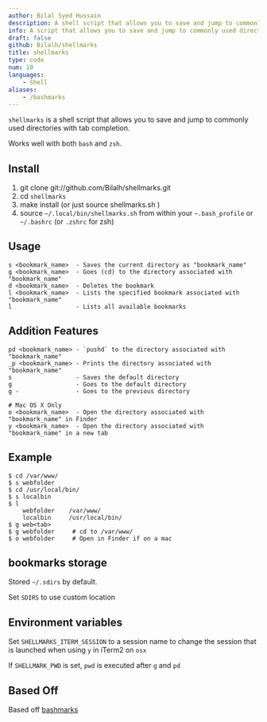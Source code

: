 ```yaml
---
author: Bilal Syed Hussain
description: A shell script that allows you to save and jump to commonly used directories with supports for tab completion.
info: A script that allows you to save and jump to commonly used directories with supports for tab completion. that supports open the bookmark in Finder and perform and command after using a bookmark e.g. g bookmarkname ls changes the directory to the bookmark then preforms ls.
draft: false
github: Bilalh/shellmarks
title: shellmarks
type: code
num: 10
languages:
    - Shell
aliases:
    - /bashmarks
---
```


`shellmarks` is a shell script that allows you to save and jump to commonly used directories with tab completion.

Works well with both `bash` and `zsh`.

Install
-------

1. git clone git://github.com/Bilalh/shellmarks.git
2. cd `shellmarks`
2. make install (or just source shellmarks.sh  )
3. source `~/.local/bin/shellmarks.sh` from within your `~.bash_profile` or `~/.bashrc` (or `.zshrc` for zsh)

Usage
-----

	s <bookmark_name>  - Saves the current directory as "bookmark_name"
	g <bookmark_name>  - Goes (cd) to the directory associated with "bookmark_name"
	d <bookmark_name>  - Deletes the bookmark
	l <bookmark_name>  - Lists the specified bookmark associated with "bookmark_name"
	l                  - Lists all available bookmarks


Addition Features
-----------------

    pd <bookmark_name> - `pushd` to the directory associated with "bookmark_name"
    _p <bookmark_name> - Prints the directory associated with "bookmark_name"
    s                  - Saves the default directory
    g                  - Goes to the default directory
    g -                - Goes to the previous directory

    # Mac OS X Only
	o <bookmark_name>  - Open the directory associated with "bookmark_name" in Finder
	y <bookmark_name>  - Open the directory associated with "bookmark_name" in a new tab


Example
-------

    $ cd /var/www/
    $ s webfolder
    $ cd /usr/local/bin/
    $ s localbin
    $ l
        webfolder	 /var/www/
        localbin	 /usr/local/bin/
    $ g web<tab>
    $ g webfolder	  # cd to /var/www/
    $ o webfolder	  # Open in Finder if on a mac



bookmarks storage
--------------------------
Stored `~/.sdirs` by default.

Set `SDIRS` to use custom location


Environment variables
--------------------

Set `SHELLMARKS_ITERM_SESSION` to a session name to change the session that is launched when using `y` in iTerm2 on `osx`

If `SHELLMARK_PWD` is set, `pwd` is executed after `g` and `pd`

Based Off
---------

Based off [bashmarks](https://github.com/huyng/bashmarks)

